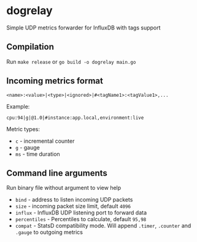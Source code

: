 dogrelay
========

Simple UDP metrics forwarder for InfluxDB with tags support
 
Compilation
-----------

Run `make release` or `go build -o dogrelay main.go`

Incoming metrics format
-----------------------

`<name>:<value>|<type>|<ignored>|#<tagName1>:<tagValue1>,...`

Example:

`cpu:94|g|@1.0|#instance:app.local,environment:live`

Metric types:

* `c` - incremental counter
* `g` - gauge
* `ms` - time duration


Command line arguments
----------------------

Run binary file without argument to view help 

* `bind` - address to listen incoming UDP packets
* `size` - incoming packet size limit, default `4096`
* `influx` - InfluxDB UDP listening port to forward data
* `percentiles` - Percentiles to calculate, default `95,98`
* `compat` - StatsD compatibility mode. Will append `.timer`, `.counter` and `.gauge` to outgoing metrics